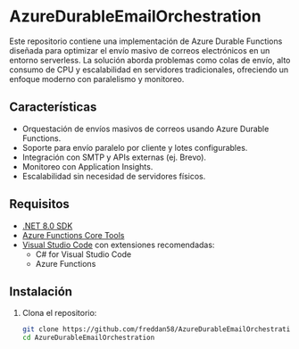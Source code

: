 # AzureDurableEmailOrchestration

Este repositorio contiene una implementación de Azure Durable Functions diseñada para optimizar el envío masivo de correos electrónicos en un entorno serverless. La solución aborda problemas como colas de envío, alto consumo de CPU y escalabilidad en servidores tradicionales, ofreciendo un enfoque moderno con paralelismo y monitoreo.

## Características
- Orquestación de envíos masivos de correos usando Azure Durable Functions.
- Soporte para envío paralelo por cliente y lotes configurables.
- Integración con SMTP y APIs externas (ej. Brevo).
- Monitoreo con Application Insights.
- Escalabilidad sin necesidad de servidores físicos.

## Requisitos
- [.NET 8.0 SDK](https://dotnet.microsoft.com/download/dotnet/8.0)
- [Azure Functions Core Tools](https://docs.microsoft.com/en-us/azure/azure-functions/functions-run-local)
- [Visual Studio Code](https://code.visualstudio.com/) con extensiones recomendadas:
  - C# for Visual Studio Code
  - Azure Functions

## Instalación
1. Clona el repositorio:
   ```bash
   git clone https://github.com/freddan58/AzureDurableEmailOrchestration.git
   cd AzureDurableEmailOrchestration
